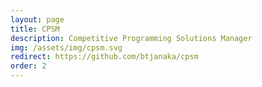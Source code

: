 ```yaml
---
layout: page
title: CPSM
description: Competitive Programming Solutions Manager
img: /assets/img/cpsm.svg
redirect: https://github.com/btjanaka/cpsm
order: 2
---
```

